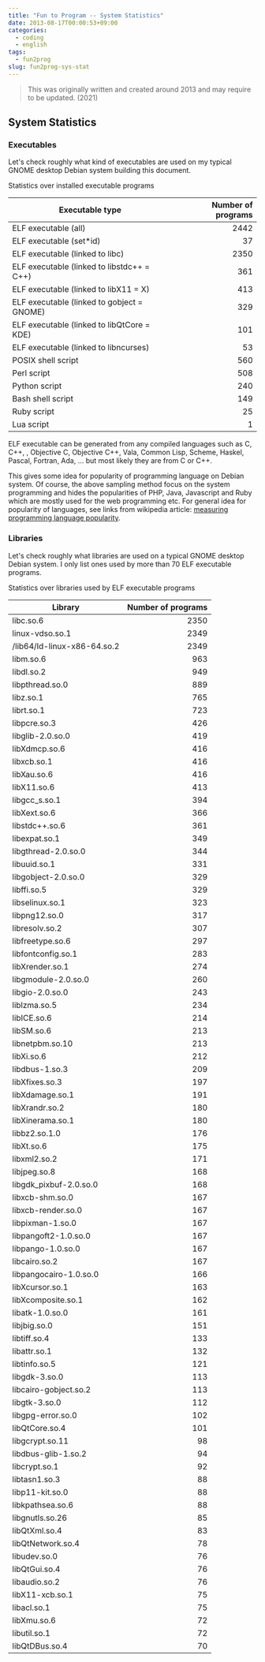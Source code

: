 ```yaml
---
title: "Fun to Program -- System Statistics"
date: 2013-08-17T00:00:53+09:00
categories:
  - coding
  - english
tags:
  - fun2prog
slug: fun2prog-sys-stat
---
```


> This was originally written and created around 2013 and may require to be
> updated. (2021)

## System Statistics

### Executables

Let's check roughly what kind of executables are used on my typical GNOME desktop Debian system building this document.

Statistics over installed executable programs


<!--  "examples/stat/lang/lang.stat" -->

|Executable type|Number of programs |
| --- | ---: |
| ELF executable (all)      | 2442 |
| ELF executable (set*id)      | 37 |
| ELF executable (linked to libc)     | 2350 |
| ELF executable (linked to libstdc\++ = C++)| 361 |
| ELF executable (linked to libX11 = X)  | 413 |
| ELF executable (linked to gobject = GNOME)  | 329 |
| ELF executable (linked to libQtCore = KDE)       | 101 |
| ELF executable (linked to libncurses)  | 53 |
| POSIX shell script        | 560 |
| Perl script               | 508 |
| Python script             | 240 |
| Bash shell script         | 149 |
| Ruby script               | 25 |
| Lua script                | 1 |


ELF executable can be generated from any compiled languages such as C, C\+\+, ,
Objective C, Objective C\+\+, Vala, Common Lisp, Scheme, Haskel, Pascal,
Fortran, Ada, ...  but most likely they are from C or C++.

This gives some idea for popularity of programming language on Debian system.  Of course, the above sampling method focus on the system programming and hides the popularities of PHP, Java, Javascript and Ruby which are mostly used for the web programming etc.  For general idea for popularity of languages, see links from wikipedia article: [measuring programming language popularity](http://en.wikipedia.org/wiki/Measuring_programming_language_popularity).

### Libraries

Let's check roughly what libraries are used on a typical GNOME desktop Debian system.
I only list ones used by more than 70 ELF executable programs.

Statistics over libraries used by ELF executable programs

<!-- snippet "examples/stat/lang/lib.txt" -->

|Library|Number of programs |
| --- | ---: |
|	libc.so.6 |   2350  |
|	linux-vdso.so.1 |   2349  |
|	/lib64/ld-linux-x86-64.so.2 |   2349  |
|	libm.so.6 |    963  |
|	libdl.so.2 |    949  |
|	libpthread.so.0 |    889  |
|	libz.so.1 |    765  |
|	librt.so.1 |    723  |
|	libpcre.so.3 |    426  |
|	libglib-2.0.so.0 |    419  |
|	libXdmcp.so.6 |    416  |
|	libxcb.so.1 |    416  |
|	libXau.so.6 |    416  |
|	libX11.so.6 |    413  |
|	libgcc_s.so.1 |    394  |
|	libXext.so.6 |    366  |
|	libstdc++.so.6 |    361  |
|	libexpat.so.1 |    349  |
|	libgthread-2.0.so.0 |    344  |
|	libuuid.so.1 |    331  |
|	libgobject-2.0.so.0 |    329  |
|	libffi.so.5 |    329  |
|	libselinux.so.1 |    323  |
|	libpng12.so.0 |    317  |
|	libresolv.so.2 |    307  |
|	libfreetype.so.6 |    297  |
|	libfontconfig.so.1 |    283  |
|	libXrender.so.1 |    274  |
|	libgmodule-2.0.so.0 |    260  |
|	libgio-2.0.so.0 |    243  |
|	liblzma.so.5 |    234  |
|	libICE.so.6 |    214  |
|	libSM.so.6 |    213  |
|	libnetpbm.so.10 |    213  |
|	libXi.so.6 |    212  |
|	libdbus-1.so.3 |    209  |
|	libXfixes.so.3 |    197  |
|	libXdamage.so.1 |    191  |
|	libXrandr.so.2 |    180  |
|	libXinerama.so.1 |    180  |
|	libbz2.so.1.0 |    176  |
|	libXt.so.6 |    175  |
|	libxml2.so.2 |    171  |
|	libjpeg.so.8 |    168  |
|	libgdk_pixbuf-2.0.so.0 |    168  |
|	libxcb-shm.so.0 |    167  |
|	libxcb-render.so.0 |    167  |
|	libpixman-1.so.0 |    167  |
|	libpangoft2-1.0.so.0 |    167  |
|	libpango-1.0.so.0 |    167  |
|	libcairo.so.2 |    167  |
|	libpangocairo-1.0.so.0 |    166  |
|	libXcursor.so.1 |    163  |
|	libXcomposite.so.1 |    162  |
|	libatk-1.0.so.0 |    161  |
|	libjbig.so.0 |    151  |
|	libtiff.so.4 |    133  |
|	libattr.so.1 |    132  |
|	libtinfo.so.5 |    121  |
|	libgdk-3.so.0 |    113  |
|	libcairo-gobject.so.2 |    113  |
|	libgtk-3.so.0 |    112  |
|	libgpg-error.so.0 |    102  |
|	libQtCore.so.4 |    101  |
|	libgcrypt.so.11 |     98  |
|	libdbus-glib-1.so.2 |     94  |
|	libcrypt.so.1 |     92  |
|	libtasn1.so.3 |     88  |
|	libp11-kit.so.0 |     88  |
|	libkpathsea.so.6 |     88  |
|	libgnutls.so.26 |     85  |
|	libQtXml.so.4 |     83  |
|	libQtNetwork.so.4 |     78  |
|	libudev.so.0 |     76  |
|	libQtGui.so.4 |     76  |
|	libaudio.so.2 |     76  |
|	libX11-xcb.so.1 |     75  |
|	libacl.so.1 |     75  |
|	libXmu.so.6 |     72  |
|	libutil.so.1 |     72  |
|	libQtDBus.so.4 |     70  |

<!-- vim: set sw=2 sts=2 ai si et tw=79 ft=markdown: -->
